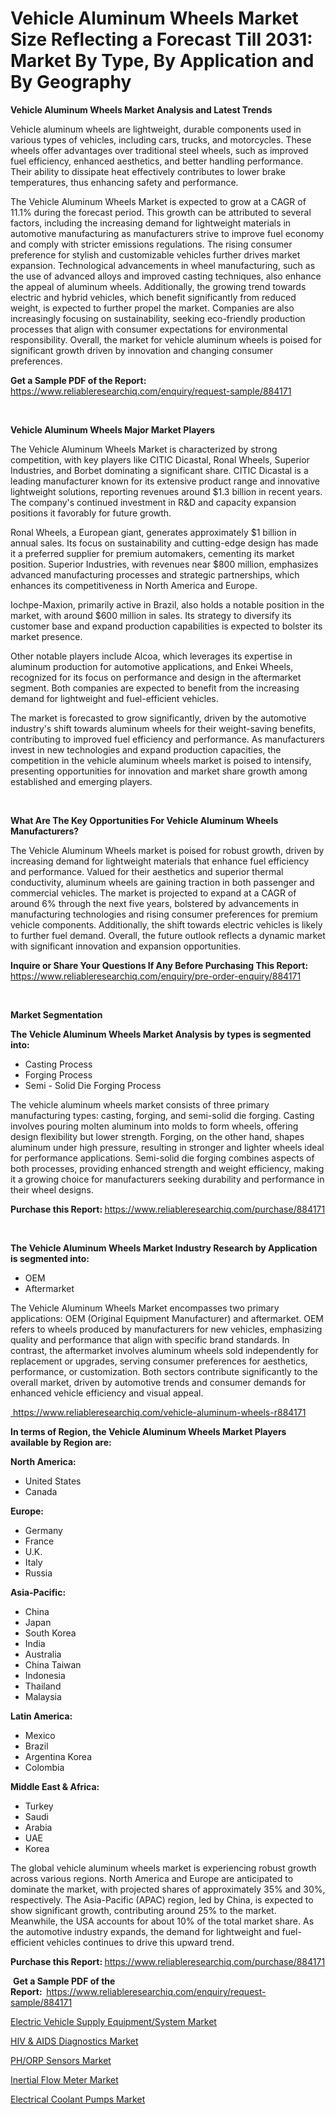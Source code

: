 <p><h1>Vehicle Aluminum Wheels Market Size Reflecting a Forecast Till 2031: Market By Type, By Application and By Geography</h1></p><p><strong>Vehicle Aluminum Wheels Market Analysis and Latest Trends</strong></p>
<p><p>Vehicle aluminum wheels are lightweight, durable components used in various types of vehicles, including cars, trucks, and motorcycles. These wheels offer advantages over traditional steel wheels, such as improved fuel efficiency, enhanced aesthetics, and better handling performance. Their ability to dissipate heat effectively contributes to lower brake temperatures, thus enhancing safety and performance.</p><p>The Vehicle Aluminum Wheels Market is expected to grow at a CAGR of 11.1% during the forecast period. This growth can be attributed to several factors, including the increasing demand for lightweight materials in automotive manufacturing as manufacturers strive to improve fuel economy and comply with stricter emissions regulations. The rising consumer preference for stylish and customizable vehicles further drives market expansion. Technological advancements in wheel manufacturing, such as the use of advanced alloys and improved casting techniques, also enhance the appeal of aluminum wheels. Additionally, the growing trend towards electric and hybrid vehicles, which benefit significantly from reduced weight, is expected to further propel the market. Companies are also increasingly focusing on sustainability, seeking eco-friendly production processes that align with consumer expectations for environmental responsibility. Overall, the market for vehicle aluminum wheels is poised for significant growth driven by innovation and changing consumer preferences.</p></p>
<p><strong>Get a Sample PDF of the Report:&nbsp;</strong> <a href="https://www.reliableresearchiq.com/enquiry/request-sample/884171?utm_campaign=1087&utm_medium=2&utm_source=Github&utm_content=ia&utm_term=03112024&utm_id=vehicle-aluminum-wheels">https://www.reliableresearchiq.com/enquiry/request-sample/884171</a></p>
<p>&nbsp;</p>
<p><strong>Vehicle Aluminum Wheels Major Market Players</strong></p>
<p><p>The Vehicle Aluminum Wheels Market is characterized by strong competition, with key players like CITIC Dicastal, Ronal Wheels, Superior Industries, and Borbet dominating a significant share. CITIC Dicastal is a leading manufacturer known for its extensive product range and innovative lightweight solutions, reporting revenues around $1.3 billion in recent years. The company's continued investment in R&D and capacity expansion positions it favorably for future growth.</p><p>Ronal Wheels, a European giant, generates approximately $1 billion in annual sales. Its focus on sustainability and cutting-edge design has made it a preferred supplier for premium automakers, cementing its market position. Superior Industries, with revenues near $800 million, emphasizes advanced manufacturing processes and strategic partnerships, which enhances its competitiveness in North America and Europe.</p><p>Iochpe-Maxion, primarily active in Brazil, also holds a notable position in the market, with around $600 million in sales. Its strategy to diversify its customer base and expand production capabilities is expected to bolster its market presence.</p><p>Other notable players include Alcoa, which leverages its expertise in aluminum production for automotive applications, and Enkei Wheels, recognized for its focus on performance and design in the aftermarket segment. Both companies are expected to benefit from the increasing demand for lightweight and fuel-efficient vehicles.</p><p>The market is forecasted to grow significantly, driven by the automotive industry's shift towards aluminum wheels for their weight-saving benefits, contributing to improved fuel efficiency and performance. As manufacturers invest in new technologies and expand production capacities, the competition in the vehicle aluminum wheels market is poised to intensify, presenting opportunities for innovation and market share growth among established and emerging players.</p></p>
<p>&nbsp;</p>
<p><strong>What Are The Key Opportunities For Vehicle Aluminum Wheels Manufacturers?</strong></p>
<p><p>The Vehicle Aluminum Wheels market is poised for robust growth, driven by increasing demand for lightweight materials that enhance fuel efficiency and performance. Valued for their aesthetics and superior thermal conductivity, aluminum wheels are gaining traction in both passenger and commercial vehicles. The market is projected to expand at a CAGR of around 6% through the next five years, bolstered by advancements in manufacturing technologies and rising consumer preferences for premium vehicle components. Additionally, the shift towards electric vehicles is likely to further fuel demand. Overall, the future outlook reflects a dynamic market with significant innovation and expansion opportunities.</p></p>
<p><strong>Inquire or Share Your Questions If Any Before Purchasing This Report:</strong> <a href="https://www.reliableresearchiq.com/enquiry/pre-order-enquiry/884171?utm_campaign=1087&utm_medium=2&utm_source=Github&utm_content=ia&utm_term=03112024&utm_id=vehicle-aluminum-wheels">https://www.reliableresearchiq.com/enquiry/pre-order-enquiry/884171</a></p>
<p>&nbsp;</p>
<p><strong>Market Segmentation</strong></p>
<p><strong>The Vehicle Aluminum Wheels Market Analysis by types is segmented into:</strong></p>
<p><ul><li>Casting Process</li><li>Forging Process</li><li>Semi - Solid Die Forging Process</li></ul></p>
<p><p>The vehicle aluminum wheels market consists of three primary manufacturing types: casting, forging, and semi-solid die forging. Casting involves pouring molten aluminum into molds to form wheels, offering design flexibility but lower strength. Forging, on the other hand, shapes aluminum under high pressure, resulting in stronger and lighter wheels ideal for performance applications. Semi-solid die forging combines aspects of both processes, providing enhanced strength and weight efficiency, making it a growing choice for manufacturers seeking durability and performance in their wheel designs.</p></p>
<p><strong>Purchase this Report:&nbsp;</strong><a href="https://www.reliableresearchiq.com/purchase/884171?utm_campaign=1087&utm_medium=2&utm_source=Github&utm_content=ia&utm_term=03112024&utm_id=vehicle-aluminum-wheels">https://www.reliableresearchiq.com/purchase/884171</a></p>
<p>&nbsp;</p>
<p><strong>The Vehicle Aluminum Wheels Market Industry Research by Application is segmented into:</strong></p>
<p><ul><li>OEM</li><li>Aftermarket</li></ul></p>
<p><p>The Vehicle Aluminum Wheels Market encompasses two primary applications: OEM (Original Equipment Manufacturer) and aftermarket. OEM refers to wheels produced by manufacturers for new vehicles, emphasizing quality and performance that align with specific brand standards. In contrast, the aftermarket involves aluminum wheels sold independently for replacement or upgrades, serving consumer preferences for aesthetics, performance, or customization. Both sectors contribute significantly to the overall market, driven by automotive trends and consumer demands for enhanced vehicle efficiency and visual appeal.</p></p>
<p><a href="https://www.reliableresearchiq.com/vehicle-aluminum-wheels-r884171?utm_campaign=1087&utm_medium=2&utm_source=Github&utm_content=ia&utm_term=03112024&utm_id=vehicle-aluminum-wheels">&nbsp;https://www.reliableresearchiq.com/vehicle-aluminum-wheels-r884171</a></p>
<p><strong>In terms of Region, the Vehicle Aluminum Wheels Market Players available by Region are:</strong></p>
<p>
    <p> <strong> North America: </strong>
        <ul>
            <li>United States</li>
            <li>Canada</li>
        </ul>
        </p> 
    <p> <strong> Europe: </strong>
        <ul>
            <li>Germany</li>
            <li>France</li>
            <li>U.K.</li>
            <li>Italy</li>
            <li>Russia</li>
        </ul>
        </p> 
    <p> <strong> Asia-Pacific: </strong>
        <ul>
            <li>China</li>
            <li>Japan</li>
            <li>South Korea</li>
            <li>India</li>
            <li>Australia</li>
            <li>China Taiwan</li>
            <li>Indonesia</li>
            <li>Thailand</li>
            <li>Malaysia</li>
        </ul>
        </p> 
    <p> <strong> Latin America: </strong>
        <ul>
            <li>Mexico</li>
            <li>Brazil</li>
            <li>Argentina Korea</li>
            <li>Colombia</li>
        </ul>
        </p> 
    <p> <strong> Middle East & Africa: </strong>
        <ul>
            <li>Turkey</li>
            <li>Saudi</li>
            <li>Arabia</li>
            <li>UAE</li>
            <li>Korea</li>
        </ul>
    </p>
    </p>
<p><p>The global vehicle aluminum wheels market is experiencing robust growth across various regions. North America and Europe are anticipated to dominate the market, with projected shares of approximately 35% and 30%, respectively. The Asia-Pacific (APAC) region, led by China, is expected to show significant growth, contributing around 25% to the market. Meanwhile, the USA accounts for about 10% of the total market share. As the automotive industry expands, the demand for lightweight and fuel-efficient vehicles continues to drive this upward trend.</p></p>
<p><strong>Purchase this Report: </strong><a href="https://www.reliableresearchiq.com/purchase/884171?utm_campaign=1087&utm_medium=2&utm_source=Github&utm_content=ia&utm_term=03112024&utm_id=vehicle-aluminum-wheels">https://www.reliableresearchiq.com/purchase/884171</a></p>
<p>&nbsp;<strong>Get a Sample PDF of the Report:&nbsp;&nbsp;</strong><a href="https://www.reliableresearchiq.com/enquiry/request-sample/884171?utm_campaign=1087&utm_medium=2&utm_source=Github&utm_content=ia&utm_term=03112024&utm_id=vehicle-aluminum-wheels">https://www.reliableresearchiq.com/enquiry/request-sample/884171</a></p>
<p><strong></strong></p>
<p><p><a href="https://github.com/wydramppetrox/Market-Research-Report-List-1/blob/main/electric-vehicle-supply-equipmentsystem-market.md?utm_campaign=1087&utm_medium=2&utm_source=Github&utm_content=ia&utm_term=03112024&utm_id=vehicle-aluminum-wheels">Electric Vehicle Supply Equipment/System Market</a></p><p><a href="https://issuu.com/reportprime-2/docs/hiv-aids-diagnostics-market-size-20_e40b5960b6d14c?utm_campaign=1087&utm_medium=2&utm_source=Github&utm_content=ia&utm_term=03112024&utm_id=vehicle-aluminum-wheels">HIV & AIDS Diagnostics Market</a></p><p><a href="https://www.linkedin.com/pulse/phorp-sensors-market-revolution-size-share-emerging-trends-2024-hmibe?utm_campaign=1087&utm_medium=2&utm_source=Github&utm_content=ia&utm_term=03112024&utm_id=vehicle-aluminum-wheels">PH/ORP Sensors Market</a></p><p><a href="https://www.linkedin.com/pulse/inertial-flow-meter-market-innovations-trends-comprehensive-study-nr9we?utm_campaign=1087&utm_medium=2&utm_source=Github&utm_content=ia&utm_term=03112024&utm_id=vehicle-aluminum-wheels">Inertial Flow Meter Market</a></p><p><a href="https://github.com/vitacbq/Market-Research-Report-List-1/blob/main/electrical-coolant-pumps-market.md?utm_campaign=1087&utm_medium=2&utm_source=Github&utm_content=ia&utm_term=03112024&utm_id=vehicle-aluminum-wheels">Electrical Coolant Pumps Market</a></p></p>